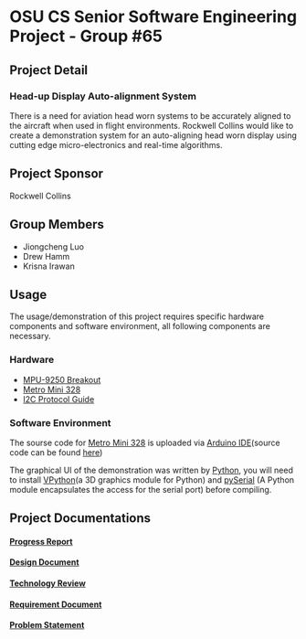 # OSU CS Senior Software Engineering Project - Group #65

## Project Detail
### Head-up Display Auto-alignment System
There is a need for aviation head worn systems to be accurately aligned to the aircraft when used in flight environments. Rockwell Collins would like to create a demonstration system for an auto-aligning head worn display using cutting edge micro-electronics and real-time algorithms.

## Project Sponsor
Rockwell Collins


## Group Members
  * Jiongcheng Luo
  * Drew Hamm
  * Krisna Irawan

## Usage
The usage/demonstration of this project requires specific hardware components and software environment, all following components are necessary.

 ### Hardware
 * [MPU-9250 Breakout](https://www.sparkfun.com/products/13762)
 * [Metro Mini 328](https://www.adafruit.com/product/2590)
 * [I2C Protocol Guide](http://www.byteparadigm.com/applications/introduction-to-i2c-and-spi-protocols/)
 

 ### Software Environment
The sourse code for [Metro Mini 328](https://www.adafruit.com/product/2590) is uploaded via [Arduino IDE](https://www.arduino.cc/en/Main/Software)(source code can be found [here](https://github.com/gijoncheng/CapstoneProject-OSU-65/tree/master/src/Auto_Alignment))
 
 The graphical UI of the demonstration was written by [Python](https://www.python.org/downloads/release/python-279/), you will need to install [VPython](https://github.com/pyserial/pyserial)(a 3D graphics module for Python) and [pySerial](https://github.com/pyserial/pyserial) (A Python module encapsulates the access for the serial port) before compiling.
 
 
 

## Project Documentations
<h4><a href="https://github.com/gijoncheng/CapstoneProject-OSU-65/blob/master/progress_report/main.pdf">Progress Report</a></h4>
<h4><a href="https://github.com/gijoncheng/CapstoneProject-OSU-65/blob/master/design_document/main.pdf">Design Document</a></h4>
<h4><a href="https://github.com/gijoncheng/CapstoneProject-OSU-65/blob/master/tech_review/main.pdf">Technology Review</a></h4>
<h4><a href="https://github.com/gijoncheng/CapstoneProject-OSU-65/blob/master/requirement_document/main.pdf">Requirement Document</a></h4>
<h4><a href="https://github.com/gijoncheng/CapstoneProject-OSU-65/blob/master/problem_statement/problem-statement.pdf">Problem Statement</a></h4>
